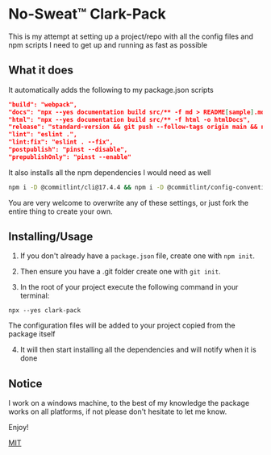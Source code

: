 # No-Sweat™ Clark-Pack

This is my attempt at setting up a project/repo with all the config files and npm scripts I need to get up and running as fast as possible

## What it does

It automatically adds the following to my package.json scripts

```json
"build": "webpack",
"docs": "npx --yes documentation build src/** -f md > README[sample].md",
"html": "npx --yes documentation build src/** -f html -o htmlDocs",
"release": "standard-version && git push --follow-tags origin main && npm publish",
"lint": "eslint .",
"lint:fix": "eslint . --fix",
"postpublish": "pinst --disable",
"prepublishOnly": "pinst --enable"
```
It also installs all the npm dependencies I would need as well

```bash
npm i -D @commitlint/cli@17.4.4 && npm i -D @commitlint/config-conventional@17.4.4 && npm i -D chalk@4.1.2 && npm i -D commitlint-with-husky@1.0.10 && npm i -D eslint-config-clickwithclark@3.2.4 && npm i -D husky@8.0.3 && npm i -D pinst@3.0.0 && npm i -D standard-version@9.5.0 && npm i -D terser-webpack-plugin@5.3.7 && npm i -D webpack-cli@4.10.0 && npm i -D webpack@5.76.1 && npx --yes husky install && npx --yes husky add .husky/commit-msg "npx --yes commitlint --edit \"$1\""

```
You are very welcome to overwrite any of these settings, or just fork the entire thing to create your own.

## Installing/Usage

1. If you don't already have a `package.json` file, create one with `npm init`.

2. Then ensure you have a .git folder create one with `git init`.

3. In the root of your project execute the following command in your terminal:

```
npx --yes clark-pack
```

The configuration files will be added to your project copied from the package itself

4. It will then start installing all the dependencies and will notify when it is done



## Notice

I work on a windows machine, to the best of my knowledge the package works on all platforms, if not please don't hesitate to let me know.

Enjoy!

[MIT](https://raw.githubusercontent.com/clickwithclark/clark-pack/main/LICENSE)
